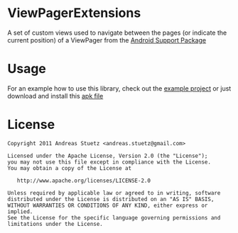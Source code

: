 ViewPagerExtensions
===================

A set of custom views used to navigate between the pages
(or indicate the current position) of a ViewPager 
from the [Android Support Package][1]

Usage
=====

For an example how to use this library, check out the [example project][2]
or just download and install this [apk file][3]

License
=======

    Copyright 2011 Andreas Stuetz <andreas.stuetz@gmail.com>

    Licensed under the Apache License, Version 2.0 (the "License");
    you may not use this file except in compliance with the License.
    You may obtain a copy of the License at

       http://www.apache.org/licenses/LICENSE-2.0

    Unless required by applicable law or agreed to in writing, software
    distributed under the License is distributed on an "AS IS" BASIS,
    WITHOUT WARRANTIES OR CONDITIONS OF ANY KIND, either express or implied.
    See the License for the specific language governing permissions and
    limitations under the License.



 [1]: http://developer.android.com/sdk/compatibility-library.html
 [2]: https://github.com/downloads/astuetz/ViewPagerExtensions/ViewPagerExtensions-Example_1.zip
 [3]: https://github.com/astuetz/ViewPagerExtensions/ViewPagerExtensions-Example_1.apk